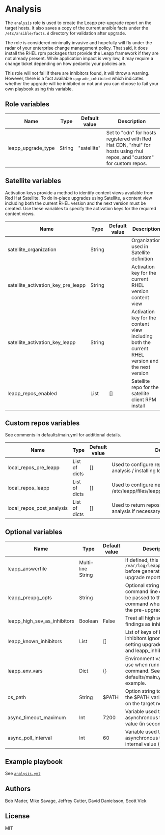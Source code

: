 # Analysis

The `analysis` role is used to create the Leapp pre-upgrade report on the target hosts. It also saves a copy of the current ansible facts under the `/etc/ansible/facts.d` directory for validation after upgrade.

The role is considered minimally invasive and hopefully will fly under the radar of your enterprise change management policy. That said, it does install the RHEL rpm packages that provide the Leapp framework if they are not already present. While application impact is very low, it may require a change ticket depending on how pedantic your policies are.

This role will not fail if there are inhibitors found, it will throw a warning. However, there is a fact available `upgrade_inhibited` which indicates whether the upgrade will be inhibited or not and you can choose to fail your own playbook using this variable.

## Role variables

| Name                  | Type | Default value           | Description                                     |
|-----------------------|------|-------------------------|-------------------------------------------------|
| leapp_upgrade_type    | String  | "satellite" | Set to "cdn" for hosts registered with Red Hat CDN, "rhui" for hosts using rhui repos, and "custom" for custom repos. |

## Satellite variables

Activation keys provide a method to identify content views available from Red Hat Satellite. To do in-place upgrades using Satellite, a content view including both the current RHEL version and the next version must be created. Use these variables to specify the activation keys for the required content views.

| Name                  | Type | Default value           | Description                                     |
|-----------------------|------|-------------------------|-------------------------------------------------|
| satellite_organization  | String   |  | Organization used in Satellite definition |
| satellite_activation_key_pre_leapp | String |  | Activation key for the current RHEL version content view |
| satellite_activation_key_leapp     | String |  | Activation key for the content view including both the current RHEL version and the next version |
| leapp_repos_enabled    | List | [] | Satellite repo for the satellite client RPM install |

## Custom repos variables

See comments in defaults/main.yml for additional details.

| Name                  | Type | Default value           | Description                                     |
|-----------------------|------|-------------------------|-------------------------------------------------|
| local_repos_pre_leapp  | List of dicts   | [] | Used to configure repos before running leapp analysis / installing leapp packages.|
| local_repos_leapp  | List of dicts   | [] | Used to configure next version repos in /etc/leapp/files/leapp_upgrade_repositories.repo. |
| local_repos_post_analysis  | List of dicts   | [] | Used to return repos to previous state after leapp analysis if necessary. |

## Optional variables

| Name                  | Type | Default value           | Description                                     |
|-----------------------|------|-------------------------|-------------------------------------------------|
| leapp_answerfile | Multi-line String |  | If defined, this is written to `/var/log/leapp/answerfile` before generating the pre-upgrade report. |
| leapp_preupg_opts | String | | Optional string to define command line options to be passed to the `leapp` command when running the pre-upgrade. |
| leapp_high_sev_as_inhibitors | Boolean | False | Treat all high severity findings as inhibitors. |
| leapp_known_inhibitors | List | [] | List of keys of known inhibitors ignored when setting upgrade_inhibited and leapp_inhibitors. |
| leapp_env_vars | Dict | {} | Environment variables to use when running `leapp` command. See defaults/main.yml for example. |
| os_path | String | $PATH | Option string to override the $PATH variable used on the target node |
| async_timeout_maximum   | Int | 7200                  | Variable used to set the asynchronous task timeout value (in seconds) |
| async_poll_interval     | Int | 60                    | Variable used to set the asynchronous task polling internal value (in seconds) |

## Example playbook

See [`analysis.yml`](https://github.com/redhat-cop/infra.leapp/tree/main/playbooks/analysis.yml)

## Authors

Bob Mader, Mike Savage, Jeffrey Cutter, David Danielsson, Scott Vick

## License

MIT
